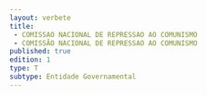 ```yaml
---
layout: verbete
title:
 - COMISSAO NACIONAL DE REPRESSAO AO COMUNISMO
 - COMISSÃO NACIONAL DE REPRESSAO AO COMUNISMO
published: true
edition: 1  
type: T
subtype: Entidade Governamental
---
```


